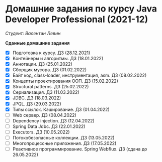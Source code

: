 # Домашние задания по курсу Java Developer Professional (2021-12)
*Студент: Валентин Левин*

**Сданные домашние задания**
 - [x] Подготовка к курсу. ДЗ (28.12.2021)
 - [x] Контейнеры и алгоритмы. ДЗ (18.01.2022)
 - [x] Аннотации. ДЗ (25.01.2022)
 - [x] Сборщик мусора. ДЗ (01.02.2022)
 - [x] Байт код, class-loader, инструментация, asm. ДЗ (08.02.2022)
 - [x] Концепты проектирования ООП. ДЗ (15.02.2022)
 - [x] Structural patterns. ДЗ (25.02.2022)
 - [x] Сериализация. ДЗ (11.03.2022)
 - [x] JDBC. ДЗ (18.03.2022)
 - [x] JPQL. ДЗ (29.03.2022)
 - [x] Типы ссылок. Кэширование. ДЗ (01.04.2022)
 - [ ] Web сервер. ДЗ (08.04.2022)
 - [ ] Dependency injection. ДЗ (12.04.2022)
 - [ ] Spring Data Jdbc. ДЗ (22.01.2022)
 - [ ] Executors. ДЗ (10.05.2022)
 - [ ] Потокобезопасные коллекции. ДЗ (13.05.2022)
 - [ ] Многопроцессные приложения. ДЗ (17.05.2022)
 - [ ] Реактивное программирование. Spring Webflux. ДЗ (сдача до 26.05.2022)